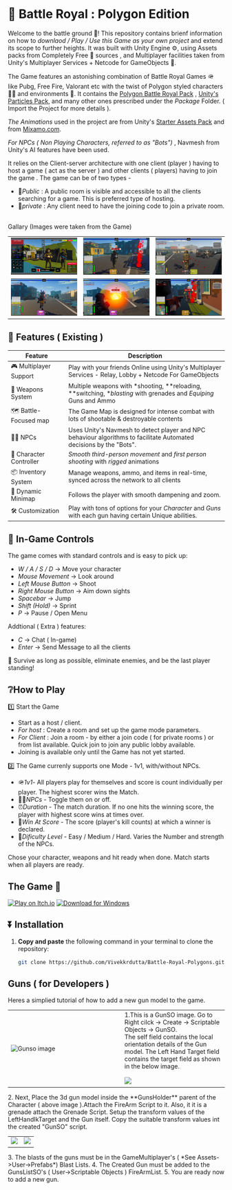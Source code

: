 # 🤖 Battle Royal : Polygon Edition
Welcome to the battle ground 🔫! This repository contains brienf information on how to *downlaod / Play / Use this Game as your own project* and extend its scope to further heights. It was built with Unity Engine ⚙, using Assets packs from Completely Free 🌟 sources , and Multiplayer facilities taken from Unity's Multiplayer Services + Netcode for GameObjects 🧩.

The Game features an astonishing combination of Battle Royal Games 🪖 like Pubg, Free Fire, Valorant etc with the twist of Polygon styled characters 👮‍♂ and environments 🌄. It contains the [Polygon Battle Royal Pack](https://devfreedom.club/polygon-battle-royale-pack/) , [Unity's Particles Pack](https://assetstore.unity.com/packages/vfx/particles/particle-pack-127325?srsltid=AfmBOorwuzsS4aaHw6vj6ApQPMHCXG8L2Ly2r3L5iApOgSf--9Soao1C), and many other ones prescribed under the *Package* Folder. ( Import the Project for more details ).

*The Animations* used in the project are from Unity's [Starter Assets Pack](https://assetstore.unity.com/packages/essentials/starter-assets-thirdperson-updates-in-new-charactercontroller-pa-196526?srsltid=AfmBOopP0umqfeeYYGcvtkrS9E6oFYm6q8zePUEhSDH5oabfpJurVwJq) and from [Mixamo.com](https://www.mixamo.com/).

*For NPCs ( Non Playing Characters, referred to as "Bots")* , Navmesh from Unity's AI features have been used.

It relies on the Client-server architecture with one client (player ) having to host a game ( act as the server ) and other clients ( players) having to join the game . The game can be of two types -
- 🎪*Public* : A public room is visible and accessible to all the clients searching for a game. This is preferred type of hosting.
- 🧱*private* : Any client need to have the joining code to join a private room.<br><br>

Gallary (Images were taken from the Game)
<table>
  <tr>
    <td><img src="Images/Screenshot (235).png" alt="Lobby Image"/></td>
    <td><img src="Images/Screenshot (236).png" alt="Lobby Image"/></td>
    <td><img src="Images/Screenshot (237).png" alt="Lobby Image"/></td>
  </tr>
  <tr>
    <td><img src="Images/Screenshot (247).png" alt="Lobby Image"/></td>
    <td><img src="Images/Screenshot (246).png" alt="Lobby Image"/></td>
    <td><img src="Images/Screenshot (243).png" alt="Lobby Image"/></td>
  </tr>
</table>

## 🚀 Features ( Existing )

| Feature | Description |
|---------|-------------|
| 🎮 Multiplayer Support | Play with your friends Online using Unity's Multiplayer Services - Relay, Lobby + Netcode For GameObjects|
| 🔫 Weapons System | Multiple weapons with *shooting, **reloading, **switching, **blasting* with grenades and *Equiping* Guns and Ammo |
| 🗺 Battle-Focused map| The Game Map is designed for intense combat with lots of shootable & destroyable contents|
| 🧟‍♂ NPCs | Uses Unity's Navmesh to detect player and NPC behaviour algorithms to facilitate Automated decisions by the "Bots".|
| 👤 Character Controller | *Smooth third-person movement* and *first person shooting* with *rigged* animations |
| 📦 Inventory System | Manage weapons, ammo, and items in real-time, synced across the network to all clients |
| 🎥 Dynamic Minimap | Follows the player with smooth dampening and zoom. |
| 🛠 Customization | Play with tons of options for your *Character* and *Guns* with each gun having certain Unique abilities.|

## 🧩 In-Game Controls 

The game comes with standard controls and is easy to pick up:  

- *W / A / S / D* → Move your character  
- *Mouse Movement* → Look around
- *Left Mouse Button* → Shoot  
- *Right Mouse Button* → Aim down sights  
- *Spacebar* → Jump  
- *Shift (Hold)* → Sprint  
- *P* → Pause / Open Menu
   
Addtional ( Extra ) features:

- *C* → Chat ( In-game)
- *Enter* → Send Message to all the clients

🎯 Survive as long as possible, eliminate enemies, and be the last player standing!

## ❔How to Play 
1️⃣ Start the Game
- Start as a host / client.
- *For host* : Create a room and set up the game mode parameters.
- *For Client* : Join a room - by either a join code ( for private rooms ) or from list available. Quick join to join any public lobby available.
- Joining is available only until the Game has not yet started.

2️⃣ The Game currenly supports one Mode - 1v1, with/without NPCs.
- 🪖*1v1*- All players play for themselves and score is count individually per player. The highest scorer wins the Match.
- 🧟‍♂*NPCs* - Toggle them on or off.
- ⏰*Duration* - The match duration. If no one hits the winning score, the player with highest score wins at times over.
- 🎯*Win At Score* - The score (player's kill counts) at which a winner is declared.
- 💪*Dificulty Level* - Easy / Medium / Hard. Varies the Number and strength of the NPCs.

Chose your character, weapons and hit ready when done. Match starts when all players are ready.

## The Game 🎯

[![Play on Itch.io](https://img.shields.io/badge/Play%20on-Itch.io-FA5C5C?style=for-the-badge&logo=itch.io&logoColor=white)](https://thepelicanpresents.itch.io/battle-royal-polygon-edition)  [![Download for Windows](https://img.shields.io/badge/Download-Windows-blue?style=for-the-badge&logo=windows&logoColor=white)](https://thepelicanpresents.itch.io/battle-royal-polygon-windows)

## ⏬ Installation

1. **Copy and paste** the following command in your terminal to clone the repository:  

   ```bash
   git clone https://github.com/Vivekkrdutta/Battle-Royal-Polygons.git
    ```
   
## Guns ( for Developers )

Heres a simplied tutorial of how to add a new gun model to the game.
<table>
  <tr>
    <td width="250"><img src="Images/Weapons/GunSO.png" alt="Gunso image" height="500"/></td>
    <td valign="top">1.This is a GunSO image. Go to Right cilck -> Create -> Scriptable Objects -> GunSO.<br> The self field contains the local orientation details of the Gun model. The Left Hand Target field contains the target field as shown in the below image.<br><br>
    <img src="Images/Weapons/Screenshot 2025-09-11 013436.png"/>
    </td>
  </tr>
</table>
2. Next, Place the 3d gun model inside the **GunsHolder** parent of the Character ( above image ).Attach the FireArm Script to it. Also, it it is a grenade attach the Grenade Script. Setup the transform values of the LeftHandIkTarget and the Gun itself. Copy the suitable transform values int the created "GunSO" script.
<table>
  <tr>
    <td><img src="Images/Weapons/Ak_47_FireArm.png"/></td>
    <td>
      <img src="Images/Weapons/grenade_Launcher_FireArm.png"/>
    </td>
  </tr>
</table>
3. The blasts of the guns must be in the GameMultiplayer's ( *See Assets->User->Prefabs*) Blast Lists.
4. The Created Gun must be added to the GunsListSO's ( User->Scriptable Objects ) FireArmList.
5. You are ready now to add a new gun.
